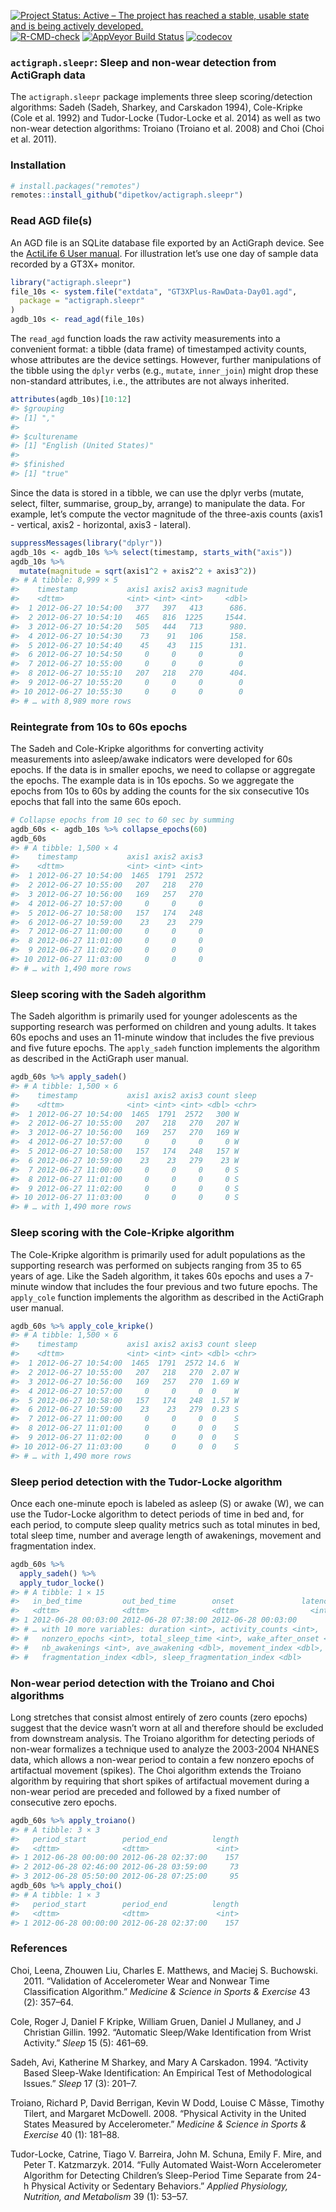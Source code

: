 <!-- badges: start -->

[![Project Status: Active – The project has reached a stable, usable
state and is being actively
developed.](https://www.repostatus.org/badges/latest/active.svg)](https://www.repostatus.org/#active)
[![R-CMD-check](https://github.com/dipetkov/actigraph.sleepr/workflows/R-CMD-check/badge.svg)](https://github.com/dipetkov/actigraph.sleepr/actions)
[![AppVeyor Build
Status](https://ci.appveyor.com/api/projects/status/github/dipetkov/actigraph.sleepr?branch=master&svg=true)](https://ci.appveyor.com/project/dipetkov/actigraph.sleepr)
[![codecov](https://codecov.io/gh/dipetkov/actigraph.sleepr/branch/master/graph/badge.svg)](https://codecov.io/gh/dipetkov/actigraph.sleepr)
<!-- badges: end -->

<!-- README.md is generated from README.Rmd. Please edit that file -->

### `actigraph.sleepr`: Sleep and non-wear detection from ActiGraph data

The `actigraph.sleepr` package implements three sleep scoring/detection
algorithms: Sadeh (Sadeh, Sharkey, and Carskadon 1994), Cole-Kripke
(Cole et al. 1992) and Tudor-Locke (Tudor-Locke et al. 2014) as well as
two non-wear detection algorithms: Troiano (Troiano et al. 2008) and
Choi (Choi et al. 2011).

### Installation

``` r
# install.packages("remotes")
remotes::install_github("dipetkov/actigraph.sleepr")
```

### Read AGD file(s)

An AGD file is an SQLite database file exported by an ActiGraph device.
See the [ActiLife 6 User
manual](https://www.actigraphcorp.com/support/manuals/actilife-6-manual/).
For illustration let’s use one day of sample data recorded by a GT3X+
monitor.

``` r
library("actigraph.sleepr")
file_10s <- system.file("extdata", "GT3XPlus-RawData-Day01.agd",
  package = "actigraph.sleepr"
)
agdb_10s <- read_agd(file_10s)
```

The `read_agd` function loads the raw activity measurements into a
convenient format: a tibble (data frame) of timestamped activity counts,
whose attributes are the device settings. However, further manipulations
of the tibble using the `dplyr` verbs (e.g., `mutate`, `inner_join`)
might drop these non-standard attributes, i.e., the attributes are not
always inherited.

``` r
attributes(agdb_10s)[10:12]
#> $grouping
#> [1] ","
#> 
#> $culturename
#> [1] "English (United States)"
#> 
#> $finished
#> [1] "true"
```

Since the data is stored in a tibble, we can use the dplyr verbs
(mutate, select, filter, summarise, group\_by, arrange) to manipulate
the data. For example, let’s compute the vector magnitude of the
three-axis counts (axis1 - vertical, axis2 - horizontal, axis3 -
lateral).

``` r
suppressMessages(library("dplyr"))
agdb_10s <- agdb_10s %>% select(timestamp, starts_with("axis"))
agdb_10s %>%
  mutate(magnitude = sqrt(axis1^2 + axis2^2 + axis3^2))
#> # A tibble: 8,999 × 5
#>    timestamp           axis1 axis2 axis3 magnitude
#>    <dttm>              <int> <int> <int>     <dbl>
#>  1 2012-06-27 10:54:00   377   397   413      686.
#>  2 2012-06-27 10:54:10   465   816  1225     1544.
#>  3 2012-06-27 10:54:20   505   444   713      980.
#>  4 2012-06-27 10:54:30    73    91   106      158.
#>  5 2012-06-27 10:54:40    45    43   115      131.
#>  6 2012-06-27 10:54:50     0     0     0        0 
#>  7 2012-06-27 10:55:00     0     0     0        0 
#>  8 2012-06-27 10:55:10   207   218   270      404.
#>  9 2012-06-27 10:55:20     0     0     0        0 
#> 10 2012-06-27 10:55:30     0     0     0        0 
#> # … with 8,989 more rows
```

### Reintegrate from 10s to 60s epochs

The Sadeh and Cole-Kripke algorithms for converting activity
measurements into asleep/awake indicators were developed for 60s epochs.
If the data is in smaller epochs, we need to collapse or aggregate the
epochs. The example data is in 10s epochs. So we aggregate the epochs
from 10s to 60s by adding the counts for the six consecutive 10s epochs
that fall into the same 60s epoch.

``` r
# Collapse epochs from 10 sec to 60 sec by summing
agdb_60s <- agdb_10s %>% collapse_epochs(60)
agdb_60s
#> # A tibble: 1,500 × 4
#>    timestamp           axis1 axis2 axis3
#>    <dttm>              <int> <int> <int>
#>  1 2012-06-27 10:54:00  1465  1791  2572
#>  2 2012-06-27 10:55:00   207   218   270
#>  3 2012-06-27 10:56:00   169   257   270
#>  4 2012-06-27 10:57:00     0     0     0
#>  5 2012-06-27 10:58:00   157   174   248
#>  6 2012-06-27 10:59:00    23    23   279
#>  7 2012-06-27 11:00:00     0     0     0
#>  8 2012-06-27 11:01:00     0     0     0
#>  9 2012-06-27 11:02:00     0     0     0
#> 10 2012-06-27 11:03:00     0     0     0
#> # … with 1,490 more rows
```

### Sleep scoring with the Sadeh algorithm

The Sadeh algorithm is primarily used for younger adolescents as the
supporting research was performed on children and young adults. It takes
60s epochs and uses an 11-minute window that includes the five previous
and five future epochs. The `apply_sadeh` function implements the
algorithm as described in the ActiGraph user manual.

``` r
agdb_60s %>% apply_sadeh()
#> # A tibble: 1,500 × 6
#>    timestamp           axis1 axis2 axis3 count sleep
#>    <dttm>              <int> <int> <int> <dbl> <chr>
#>  1 2012-06-27 10:54:00  1465  1791  2572   300 W    
#>  2 2012-06-27 10:55:00   207   218   270   207 W    
#>  3 2012-06-27 10:56:00   169   257   270   169 W    
#>  4 2012-06-27 10:57:00     0     0     0     0 W    
#>  5 2012-06-27 10:58:00   157   174   248   157 W    
#>  6 2012-06-27 10:59:00    23    23   279    23 W    
#>  7 2012-06-27 11:00:00     0     0     0     0 S    
#>  8 2012-06-27 11:01:00     0     0     0     0 S    
#>  9 2012-06-27 11:02:00     0     0     0     0 S    
#> 10 2012-06-27 11:03:00     0     0     0     0 S    
#> # … with 1,490 more rows
```

### Sleep scoring with the Cole-Kripke algorithm

The Cole-Kripke algorithm is primarily used for adult populations as the
supporting research was performed on subjects ranging from 35 to 65
years of age. Like the Sadeh algorithm, it takes 60s epochs and uses a
7-minute window that includes the four previous and two future epochs.
The `apply_cole` function implements the algorithm as described in the
ActiGraph user manual.

``` r
agdb_60s %>% apply_cole_kripke()
#> # A tibble: 1,500 × 6
#>    timestamp           axis1 axis2 axis3 count sleep
#>    <dttm>              <int> <int> <int> <dbl> <chr>
#>  1 2012-06-27 10:54:00  1465  1791  2572 14.6  W    
#>  2 2012-06-27 10:55:00   207   218   270  2.07 W    
#>  3 2012-06-27 10:56:00   169   257   270  1.69 W    
#>  4 2012-06-27 10:57:00     0     0     0  0    W    
#>  5 2012-06-27 10:58:00   157   174   248  1.57 W    
#>  6 2012-06-27 10:59:00    23    23   279  0.23 S    
#>  7 2012-06-27 11:00:00     0     0     0  0    S    
#>  8 2012-06-27 11:01:00     0     0     0  0    S    
#>  9 2012-06-27 11:02:00     0     0     0  0    S    
#> 10 2012-06-27 11:03:00     0     0     0  0    S    
#> # … with 1,490 more rows
```

### Sleep period detection with the Tudor-Locke algorithm

Once each one-minute epoch is labeled as asleep (S) or awake (W), we can
use the Tudor-Locke algorithm to detect periods of time in bed and, for
each period, to compute sleep quality metrics such as total minutes in
bed, total sleep time, number and average length of awakenings, movement
and fragmentation index.

``` r
agdb_60s %>%
  apply_sadeh() %>%
  apply_tudor_locke()
#> # A tibble: 1 × 15
#>   in_bed_time         out_bed_time        onset               latency efficiency
#>   <dttm>              <dttm>              <dttm>                <int>      <dbl>
#> 1 2012-06-28 00:03:00 2012-06-28 07:38:00 2012-06-28 00:03:00       0       97.1
#> # … with 10 more variables: duration <int>, activity_counts <int>,
#> #   nonzero_epochs <int>, total_sleep_time <int>, wake_after_onset <int>,
#> #   nb_awakenings <int>, ave_awakening <dbl>, movement_index <dbl>,
#> #   fragmentation_index <dbl>, sleep_fragmentation_index <dbl>
```

### Non-wear period detection with the Troiano and Choi algorithms

Long stretches that consist almost entirely of zero counts (zero epochs)
suggest that the device wasn’t worn at all and therefore should be
excluded from downstream analysis. The Troiano algorithm for detecting
periods of non-wear formalizes a technique used to analyze the 2003-2004
NHANES data, which allows a non-wear period to contain a few nonzero
epochs of artifactual movement (spikes). The Choi algorithm extends the
Troiano algorithm by requiring that short spikes of artifactual movement
during a non-wear period are preceded and followed by a fixed number of
consecutive zero epochs.

``` r
agdb_60s %>% apply_troiano()
#> # A tibble: 3 × 3
#>   period_start        period_end          length
#>   <dttm>              <dttm>               <int>
#> 1 2012-06-28 00:00:00 2012-06-28 02:37:00    157
#> 2 2012-06-28 02:46:00 2012-06-28 03:59:00     73
#> 3 2012-06-28 05:50:00 2012-06-28 07:25:00     95
agdb_60s %>% apply_choi()
#> # A tibble: 1 × 3
#>   period_start        period_end          length
#>   <dttm>              <dttm>               <int>
#> 1 2012-06-28 00:00:00 2012-06-28 02:37:00    157
```

### References

<div id="refs" class="references csl-bib-body hanging-indent">

<div id="ref-Choi:2011aa" class="csl-entry">

Choi, Leena, Zhouwen Liu, Charles E. Matthews, and Maciej S. Buchowski.
2011. “Validation of Accelerometer Wear and Nonwear Time Classification
Algorithm.” *Medicine & Science in Sports & Exercise* 43 (2): 357–64.

</div>

<div id="ref-Cole:1992aa" class="csl-entry">

Cole, Roger J, Daniel F Kripke, William Gruen, Daniel J Mullaney, and J
Christian Gillin. 1992. “Automatic Sleep/Wake Identification from Wrist
Activity.” *Sleep* 15 (5): 461–69.

</div>

<div id="ref-Sadeh:1994aa" class="csl-entry">

Sadeh, Avi, Katherine M Sharkey, and Mary A Carskadon. 1994. “Activity
Based Sleep-Wake Identification: An Empirical Test of Methodological
Issues.” *Sleep* 17 (3): 201–7.

</div>

<div id="ref-Troiano:2008aa" class="csl-entry">

Troiano, Richard P, David Berrigan, Kevin W Dodd, Louise C Mâsse,
Timothy Tilert, and Margaret McDowell. 2008. “Physical Activity in the
United States Measured by Accelerometer.” *Medicine & Science in Sports
& Exercise* 40 (1): 181–88.

</div>

<div id="ref-Tudor-Locke:2014aa" class="csl-entry">

Tudor-Locke, Catrine, Tiago V. Barreira, John M. Schuna, Emily F. Mire,
and Peter T. Katzmarzyk. 2014. “Fully Automated Waist-Worn Accelerometer
Algorithm for Detecting Children’s Sleep-Period Time Separate from 24-h
Physical Activity or Sedentary Behaviors.” *Applied Physiology,
Nutrition, and Metabolism* 39 (1): 53–57.

</div>

</div>
